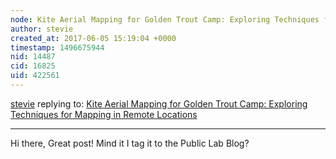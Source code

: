 ```yaml
---
node: Kite Aerial Mapping for Golden Trout Camp: Exploring Techniques for Mapping in Remote Locations
author: stevie
created_at: 2017-06-05 15:19:04 +0000
timestamp: 1496675944
nid: 14487
cid: 16825
uid: 422561
---
```




[stevie](../profile/stevie) replying to: [Kite Aerial Mapping for Golden Trout Camp: Exploring Techniques for Mapping in Remote Locations](../notes/lydia123/05-30-2017/kite-aerial-mapping-for-golden-trout-camp-exploring-techniques-for-mapping-in-remote-locations)

----
Hi there, Great post! Mind it I tag it to the Public Lab Blog? 